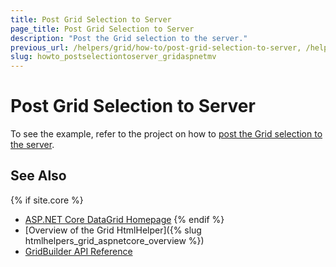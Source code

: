 ```yaml
---
title: Post Grid Selection to Server
page_title: Post Grid Selection to Server
description: "Post the Grid selection to the server."
previous_url: /helpers/grid/how-to/post-grid-selection-to-server, /helpers/data-management/grid/how-to/Selection/post-grid-selection-to-server
slug: howto_postselectiontoserver_gridaspnetmv
---
```


# Post Grid Selection to Server

To see the example, refer to the project on how to [post the Grid selection to the server](https://github.com/telerik/ui-for-aspnet-mvc-examples/tree/master/Telerik.Examples.Mvc/Telerik.Examples.Mvc/Areas/GridSelectionByField).

## See Also

{% if site.core %}
* [ASP.NET Core DataGrid Homepage](https://www.telerik.com/aspnet-core-ui/grid)
{% endif %}
* [Overview of the Grid HtmlHelper]({% slug htmlhelpers_grid_aspnetcore_overview %})
* [GridBuilder API Reference](https://docs.telerik.com/aspnet-mvc/api/kendo.mvc.ui.fluent/gridbuilder)


